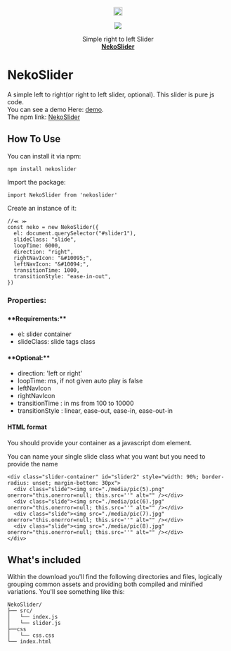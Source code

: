 <p align="center">
  <a href="https://getbootstrap.com/">
    <img src="https://github.githubassets.com/images/icons/emoji/unicode/1f63c.png?v8" alt="Bootstrap logo" width="20" height="20">
  </a>
  <p align="center">  
    <a href="https://img.shields.io/apm/l/npm?style=flat-square">
     <img src="https://img.shields.io/apm/l/npm?style=flat-square">
    </a>
  </p>
  
</p>
<p align="center">
  Simple right to left Slider
  <br>
  <a href="https://github.com/Dark-Red-Apple/neko-slider" ><strong>NekoSlider</strong></a>
</p>

# NekoSlider

A simple left to right(or right to left slider, optional).
This slider is pure js code.
<br>
You can see a demo Here: <a href="https://dark-red-apple.github.io/neko-slider/" target="__blank">demo</a>.
<br>
The npm link: <a href="https://www.npmjs.com/package/nekoslider" target="__blank">NekoSlider</a>

## How To Use

You can install it via npm:

```
npm install nekoslider
```

Import the package:

```
import NekoSlider from 'nekoslider'
```

Create an instance of it:

```
//⪻ ⪼
const neko = new NekoSlider({
  el: document.querySelector("#slider1"),
  slideClass: "slide",
  loopTime: 6000,
  direction: "right",
  rightNavIcon: "&#10095;",
  leftNavIcon: "&#10094;",
  transitionTime: 1000,
  transitionStyle: "ease-in-out",
})
```

<h3>Properties:<h3>

<h4>**Requirements:**</h4>

- el: slider container
- slideClass: slide tags class

<h4> **Optional:** </h4>

- direction: 'left or right'
- loopTime: ms, if not given auto play is false
- leftNavIcon
- rightNavIcon
- transitionTime : in ms from 100 to 10000
- transitionStyle : linear, ease-out, ease-in, ease-out-in

<h4> HTML format </h4>

<p>You should provide your container as a javascript dom element.</p>
<p>You can name your single slide class what you want but you need to provide the name<p>

```
<div class="slider-container" id="slider2" style="width: 90%; border-radius: unset; margin-bottom: 30px">
  <div class="slide"><img src="./media/pic(5).png" onerror="this.onerror=null; this.src=''" alt="" /></div>
  <div class="slide"><img src="./media/pic(6).jpg" onerror="this.onerror=null; this.src=''" alt="" /></div>
  <div class="slide"><img src="./media/pic(7).jpg" onerror="this.onerror=null; this.src=''" alt="" /></div>
  <div class="slide"><img src="./media/pic(8).jpg" onerror="this.onerror=null; this.src=''" alt="" /></div>
</div>
```

## What's included

Within the download you'll find the following directories and files, logically grouping common assets and providing both compiled and minified variations. You'll see something like this:

```
NekoSlider/
├── src/
│   └── index.js
│   └── slider.js
├──css
│   └── css.css
└── index.html

```
